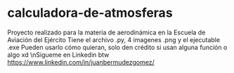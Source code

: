 # calculadora-de-atmosferas
Proyecto realizado para la materia de aerodinámica en la Escuela de Aviación del Ejército
Tiene el archivo .py, 4 imagenes .png y el ejecutable .exe
Pueden usarlo cómo quieran, solo den crédito si usan alguna función o algo xd
\nSigueme en Linkedin btw https://www.linkedin.com/in/juanbermudezgomez/
